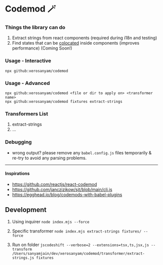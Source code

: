 # Codemod 🪄

### Things the library can do

1. Extract strings from react components (required during i18n and testing)
2. Find states that can be [colocated](https://kentcdodds.com/blog/state-colocation-will-make-your-react-app-faster) inside components (improves performance) (Coming Soon!)

### Usage - Interactive

```
npx github:xerosanyam/codemod
```

### Usage - Advanced

```
npx github:xerosanyam/codemod <file or dir to apply on> <transformer name>
npx github:xerosanyam/codemod fixtures extract-strings
```

### Transformers List

1. extract-strings
2. ...

### Debugging

- wrong output? please remove any `babel.config.js` files temporarily & re-try to avoid any parsing problems.

---

#### Inspirations

- https://github.com/reactjs/react-codemod
- https://github.com/janczizikow/sjt/blob/main/cli.js
- https://egghead.io/blog/codemods-with-babel-plugins

## Development

1. Using inquirer
   `node index.mjs --force`

2. Specific transformer
   `node index.mjs extract-strings fixtures/ --force`

3. Run on folder
   `jscodeshift --verbose=2 --extensions=tsx,ts,jsx,js --transform /Users/sanyamjain/dev/xerosanyam/codemod/transformer/extract-strings.js fixtures`
